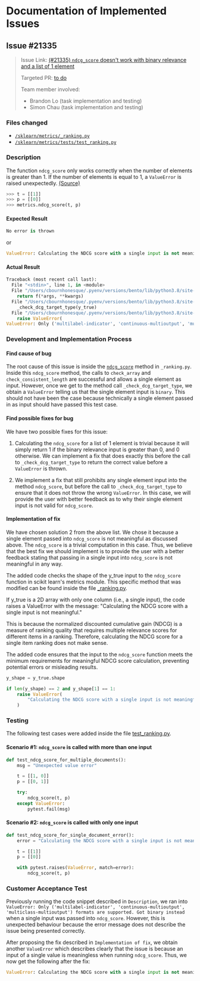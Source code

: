 # Documentation of Implemented Issues

## Issue #21335

<blockquote>
    <p>Issue Link: 
        <a href="https://github.com/scikit-learn/scikit-learn/issues/21335">(#21335) <code>ndcg_score</code> doesn't work with binary relevance and a list of 1 element </a>
    </p>
    <p>Targeted PR: 
        <a href=""> to do </a>
    </p>
        <p>Team member involved: 

+ Brandon Lo (task implementation and testing)
+ Simon Chau (task implementation and testing)
    </p>
</blockquote>

### Files changed
<ul>
    <li>
        <a href="#"><code>/sklearn/metrics/_ranking.py</code></a>
    </li>
    <li>
        <a href="#"><code>/sklearn/metrics/tests/test_ranking.py</code></a>
    </li>
</ul>

### Description
The function `ndcg_score` only works correctly when the number of elements is greater than 1. If the number of elements is equal to 1, a `ValueError` is raised unexpectedly.
<a href="https://github.com/scikit-learn/scikit-learn/issues/21335">(Source)
</a>
```python
>>> t = [[1]]
>>> p = [[0]]
>>> metrics.ndcg_score(t, p)
```
#### Expected Result
```python
No error is thrown
```
or 
```python
ValueError: Calculating the NDCG score with a single input is not meaningful.
```
#### Actual Result
```python
Traceback (most recent call last):
  File "<stdin>", line 1, in <module>
  File "/Users/cbournhonesque/.pyenv/versions/bento/lib/python3.8/site-packages/sklearn/utils/validation.py", line 63, in inner_f
    return f(*args, **kwargs)
  File "/Users/cbournhonesque/.pyenv/versions/bento/lib/python3.8/site-packages/sklearn/metrics/_ranking.py", line 1567, in ndcg_score
    _check_dcg_target_type(y_true)
  File "/Users/cbournhonesque/.pyenv/versions/bento/lib/python3.8/site-packages/sklearn/metrics/_ranking.py", line 1307, in _check_dcg_target_type
    raise ValueError(
ValueError: Only ('multilabel-indicator', 'continuous-multioutput', 'multiclass-multioutput') formats are supported. Got binary instead
```

###  Development and Implementation Process

#### Find cause of bug
The root cause of this issue is inside the <a href="https://github.com/scikit-learn/scikit-learn/blob/main/sklearn/metrics/_ranking.py#:~:text=def%20ndcg_score(y_true%2C%20y_score%2C%20*%2C%20k%3DNone%2C%20sample_weight%3DNone%2C%20ignore_ties%3DFalse)%3A"> `ndcg_score`</a> method</a> in `_ranking.py`. Inside this `ndcg_score` method, the calls to `check_array` and `check_consistent_length` are successful and allows a single element as input. However, once we get to the method call `_check_dcg_target_type`, we obtain a `ValueError` telling us that the single element input is `binary`. This should not have been the case because technically a single element passed in as input should have passed this test case.

#### Find possible fixes for bug
We have two possible fixes for this issue:

1. Calculating the `ndcg_score` for a list of 1 element is trivial because it will simply return 1 if the binary relevance input is greater than 0, and 0 otherwise. We can implement a fix that does exactly this before the call to `_check_dcg_target_type` to return the correct value before a `ValueError` is thrown.

2. We implement a fix that still prohibits any single element input into the method `ndcg_score`, but before the call to `_check_dcg_target_type` to ensure that it does not throw the wrong `ValueError`. In this case, we will provide the user with better feedback as to why their single element input is not valid for `ndcg_score`.

#### Implementation of fix
We have chosen solution 2 from the above list. We chose it because a single element passed into `ndcg_score` is not meaningful as discussed above. The `ndcg_score` is a trivial computation in this case. Thus, we believe that the best fix we should implement is to provide the user with a better feedback stating that passing in a single input into `ndcg_score` is not meaningful in any way.

The added code checks the shape of the y_true input to the `ndcg_score` function in scikit learn's metrics module. This specific method that was modified can be found inside the file <a href="https://github.com/scikit-learn/scikit-learn/blob/main/sklearn/metrics/_ranking.py#:~:text=def%20ndcg_score(y_true%2C%20y_score%2C%20*%2C%20k%3DNone%2C%20sample_weight%3DNone%2C%20ignore_ties%3DFalse)%3A"> _ranking.py</a>.

If y_true is a 2D array with only one column (i.e., a single input), the code raises a ValueError with the message: "Calculating the NDCG score with a single input is not meaningful."

This is because the normalized discounted cumulative gain (NDCG) is a measure of ranking quality that requires multiple relevance scores for different items in a ranking. Therefore, calculating the NDCG score for a single item ranking does not make sense.

The added code ensures that the input to the `ndcg_score` function meets the minimum requirements for meaningful NDCG score calculation, preventing potential errors or misleading results.
```python
y_shape = y_true.shape

if len(y_shape) == 2 and y_shape[1] == 1:
    raise ValueError(
        "Calculating the NDCG score with a single input is not meaningful."
    )
```

### Testing
The following test cases were added inside the file <a href="https://github.com/scikit-learn/scikit-learn/blob/main/sklearn/metrics/tests/test_ranking.py"> test_ranking.py</a>.

#### Scenario \#1: `ndcg_score` is called with more than one input
```python
def test_ndcg_score_for_multiple_documents():
    msg = "Unexpected value error"

    t = [[1, 0]]
    p = [[0, 1]]

    try:
        ndcg_score(t, p)
    except ValueError:
        pytest.fail(msg)
```

#### Scenario \#2: `ndcg_score` is called with only one input
```python
def test_ndcg_score_for_single_document_error():
    error = "Calculating the NDCG score with a single input is not meaningful."

    t = [[1]]
    p = [[0]]

    with pytest.raises(ValueError, match=error):
        ndcg_score(t, p)
```

### Customer Acceptance Test
Previously running the code snippet described in `Description`, we ran into `ValueError: Only ('multilabel-indicator', 'continuous-multioutput', 'multiclass-multioutput') formats are supported. Got binary instead` when a single input was passed into `ndcg_score`. However, this is unexpected behaviour because the error message does not describe the issue being presented correctly.

After proposing the fix described in `Implementation of fix`, we obtain another `ValueError` which describes clearly that the issue is because an input of a single value is meaningless when running `ndcg_score`. Thus, we now get the following after the fix:
```python
ValueError: Calculating the NDCG score with a single input is not meaningful.
```
